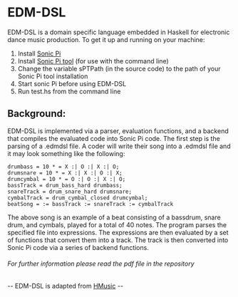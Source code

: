 # EDM-DSL
EDM-DSL is a domain specific language embedded in Haskell for electronic dance music production.
To get it up and running on your machine:

1) Install [Sonic Pi](https://sonic-pi.net/)
2) Install [Sonic Pi tool](https://github.com/lpil/sonic-pi-tool) (for use with the command line)
3) Change the variable sPTPath (in the source code) to the path of your Sonic Pi tool installation
4) Start sonic Pi before using EDM-DSL
5) Run test.hs from the command line

## Background:
EDM-DSL is implemented via a parser, evaluation functions, and a backend that compiles
the evaluated code into Sonic Pi code. The first step is the parsing of a .edmdsl file. A coder
will write their song into a .edmdsl file and it may look something like the following:

```
drumbass = 10 * = X :| O :| X :| O;
drumsnare = 10 * = X :| X :| O :| X;
drumcymbal = 10 * = O :| O :| X :| O;
bassTrack = drum_bass_hard drumbass;
snareTrack = drum_snare_hard drumsnare;
cymbalTrack = drum_cymbal_closed drumcymbal;
beatSong = := bassTrack := snareTrack := cymbalTrack
```

The above song is an example of a beat consisting of a bassdrum, snare drum, and cymbals,
played for a total of 40 notes. The program parses the specified file into expressions. The
expressions are then evaluated by a set of functions that convert them into a track. The
track is then converted into Sonic Pi code via a series of backend functions.

###### For further information please read the pdf file in the repository

-- EDM-DSL is adapted from [HMusic](https://www.nime.org/proceedings/2019/nime2019_paper074.pdf) --
